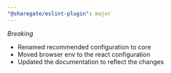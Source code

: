 ```yaml
---
"@sharegate/eslint-plugin": major
---
```


*Breaking*

- Renamed recommended configuration to core
- Moved browser env to the react configuration
- Updated the documentation to reflect the changes